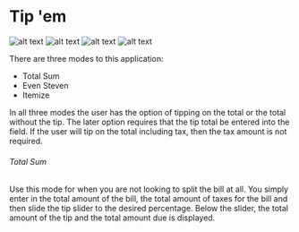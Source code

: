 # Tip 'em
![alt text](https://img.shields.io/badge/uses-React-blue.svg)  ![alt text](https://img.shields.io/badge/uses-Materialize-blue.svg) ![alt text](https://img.shields.io/badge/uses-Javascript-blue.svg) ![alt text](https://img.shields.io/badge/uses-Responsive_Design-blue.svg) 

There are three modes to this application:
- Total Sum
- Even Steven
- Itemize

In all three modes the user has the option of tipping on the total or the total without the tip. The later option requires that the tip total be entered into the field. If the user will tip on the total including tax, then the tax amount is not required.

###### Total Sum 
Use this mode for when you are not looking to split the bill at all. You simply enter in the total amount of the bill, the total amount of taxes for the bill and then slide the tip slider to the desired percentage. Below the slider, the total amount of the tip and the total amount due is displayed. 
